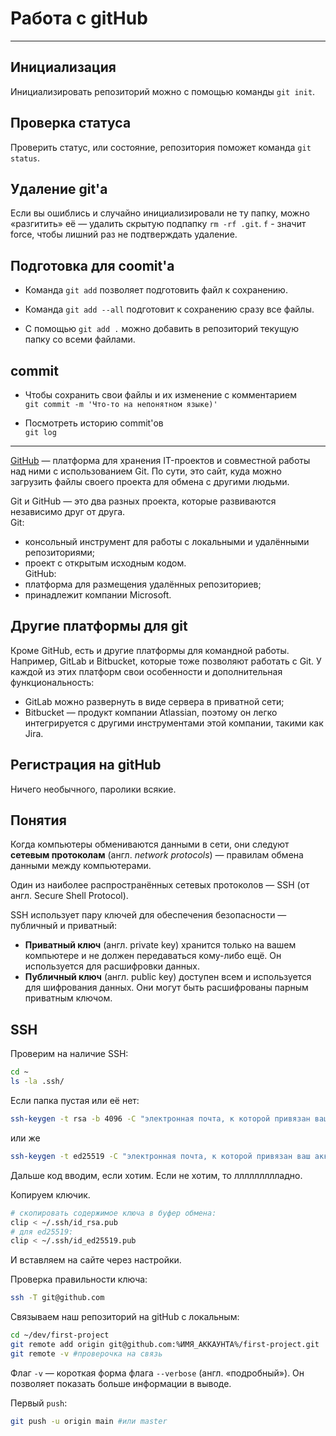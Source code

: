 # Работа с gitHub
---
## Инициализация
Инициализировать репозиторий можно с помощью команды `git init`.
## Проверка статуса
Проверить статус, или состояние, репозитория поможет команда `git status`.
## Удаление git'а
Если вы ошиблись и случайно инициализировали не ту папку, можно «разгитить» её — удалить скрытую подпапку `rm -rf .git`. `f` - значит force, чтобы лишний раз не подтверждать удаление.
## Подготовка для coomit'a 
- Команда `git add` позволяет подготовить файл к сохранению.

- Команда `git add --all` подготовит к сохранению сразу все файлы.

- С помощью `git add .` можно добавить в репозиторий текущую папку со всеми файлами.
## commit
- Чтобы сохранить свои файлы и их изменение с комментарием  
`git commit -m 'Что-то на непонятном языке)'`

- Посмотреть историю commit'ов  
`git log`
---
[GitHub](https://github.com/) — платформа для хранения IT-проектов и совместной работы над ними с использованием Git. По сути, это сайт, куда можно загрузить файлы своего проекта для обмена с другими людьми.

Git и GitHub — это два разных проекта, которые развиваются независимо друг от друга.  
Git:  
- консольный инструмент для работы с локальными и удалёнными репозиториями;  
- проект с открытым исходным кодом.  
GitHub:  
- платформа для размещения удалённых репозиториев;  
- принадлежит компании Microsoft.  
## Другие платформы для git
Кроме GitHub, есть и другие платформы для командной работы. Например, GitLab и Bitbucket, которые тоже позволяют работать с Git. У каждой из этих платформ свои особенности и дополнительная функциональность:  
- GitLab можно развернуть в виде сервера в приватной сети;  
- Bitbucket — продукт компании Atlassian, поэтому он легко интегрируется с другими инструментами этой компании, такими как Jira. 
## Регистрация на gitHub
Ничего необычного, паролики всякие.
## Понятия
Когда компьютеры обмениваются данными в сети, они следуют __сетевым протоколам__ (англ. _network protocols_) — правилам обмена данными между компьютерами.

Один из наиболее распространённых сетевых протоколов — SSH (от англ. Secure Shell Protocol).

SSH использует пару ключей для обеспечения безопасности — публичный и приватный:   
- __Приватный ключ__ (англ. private key) хранится только на вашем компьютере и не должен передаваться кому-либо ещё. Он используется для расшифровки данных.
- __Публичный ключ__ (англ. public key) доступен всем и используется для шифрования данных. Они могут быть расшифрованы парным приватным ключом.

## SSH
Проверим на наличие SSH:
```bash
cd ~
ls -la .ssh/
```
Если папка пустая или её нет:
```bash
ssh-keygen -t rsa -b 4096 -C "электронная почта, к которой привязан ваш аккаунт на GitHub"
```
или же
```bash
ssh-keygen -t ed25519 -C "электронная почта, к которой привязан ваш аккаунт на GitHub"
```
Дальше код вводим, если хотим. Если не хотим, то ллллллллладно.

Копируем ключик.
```bash
# скопировать содержимое ключа в буфер обмена:
clip < ~/.ssh/id_rsa.pub
# для ed25519:
clip < ~/.ssh/id_ed25519.pub 
```
И вставляем на сайте через настройки.

Проверка правильности ключа:
```bash
ssh -T git@github.com 
```
Связываем наш репозиторий на gitHub с локальным:
```bash
cd ~/dev/first-project
git remote add origin git@github.com:%ИМЯ_АККАУНТА%/first-project.git 
git remote -v #проверочка на связь
```
Флаг `-v` — короткая форма флага `--verbose` (англ. «подробный»). Он позволяет показать больше информации в выводе.

Первый `push`:
```bash
git push -u origin main #или master
```